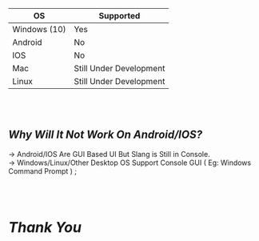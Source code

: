 | OS           | Supported              |
|--------------|------------------------|
|Windows (10)  |Yes                     |
|Android       | No                     |
|IOS           | No                     |
|Mac           | Still Under Development|
|Linux         | Still Under Development|

<br><br>

## *Why Will It Not Work On Android/IOS?*
-> Android/IOS Are GUI Based UI But Slang is Still in Console.  
-> Windows/Linux/Other Desktop OS Support Console GUI ( Eg: Windows Command Prompt ) ;

<br><br>

# *Thank You*
